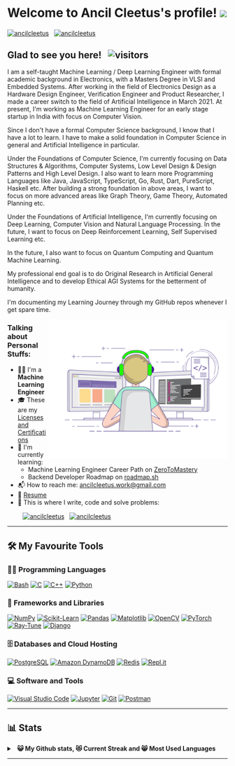 # Welcome to Ancil Cleetus's profile! <a href="https://www.ancilcleetus.com/"><img src="https://media.giphy.com/media/hvRJCLFzcasrR4ia7z/giphy.gif" width="25px"></a>


<a href="https://www.linkedin.com/in/ancilcleetus/" target="_blank"><img align="center" src="https://raw.githubusercontent.com/rahuldkjain/github-profile-readme-generator/master/src/images/icons/Social/linked-in-alt.svg" alt="ancilcleetus" height="30" width="40" /></a>
&nbsp;
<a href="https://www.instagram.com/ancilcleetus/" target="_blank"><img align="center" src="https://raw.githubusercontent.com/rahuldkjain/github-profile-readme-generator/master/src/images/icons/Social/instagram.svg" alt="ancilcleetus" height="30" width="40" /></a>
&nbsp;



## Glad to see you here! &nbsp; ![visitors](https://visitor-badge.glitch.me/badge?page_id=ancilcleetus.ancilcleetus)

I am a self-taught Machine Learning / Deep Learning Engineer with formal academic background in Electronics, with a Masters Degree in VLSI and Embedded Systems. After working in the field of Electronics Design as a Hardware Design Engineer, Verification Engineer and Product Researcher, I made a career switch to the field of Artificial Intelligence in March 2021. At present, I'm working as Machine Learning Engineer for an early stage startup in India with focus on Computer Vision.

Since I don't have a formal Computer Science background, I know that I have a lot to learn. I have to make a solid foundation in Computer Science in general and Artificial Intelligence in particular.

Under the Foundations of Computer Science, I'm currently focusing on Data Structures & Algorithms, Computer Systems, Low Level Design & Design Patterns and High Level Design. I also want to learn more Programming Languages like Java, JavaScript, TypeScript, Go, Rust, Dart, PureScript, Haskell etc.
After building a strong foundation in above areas, I want to focus on more advanced areas like Graph Theory, Game Theory, Automated Planning etc.

Under the Foundations of Artificial Intelligence, I'm currently focusing on Deep Learning, Computer Vision and Natural Language Processing. In the future, I want to focus on Deep Reinforcement Learning, Self Supervised Learning etc.

In the future, I also want to focus on Quantum Computing and Quantum Machine Learning.

My professional end goal is to do Original Research in Artificial General Intelligence and to develop Ethical AGI Systems for the betterment of humanity.

I'm documenting my Learning Journey through my GitHub repos whenever I get spare time.


<img align="right" alt="GIF" src="https://github.com/ancilcleetus/ancilcleetus/blob/main/coding.gif?raw=true" width="408" height="318" />


### Talking about Personal Stuffs:

- 👨‍💻 I'm a **Machine Learning Engineer**
- 🎓 These are my [Licenses and Certifications](https://github.com/ancilcleetus/Licenses-and-Certifications)
- 🌱 I'm currently learning:
  - Machine Learning Engineer Career Path on [ZeroToMastery](https://zerotomastery.io/career-paths/become-a-machine-learning-engineer)
  - Backend Developer Roadmap on [roadmap.sh](https://roadmap.sh/backend)
- 📬 How to reach me: [ancilcleetus.work@gmail.com](mailto:ancilcleetus.work@gmail.com)
- 📝 [Resume](https://drive.google.com/file/d/1Gk93ZZWaT31DrCYXCuvSfixwQisMynwb)
- 💪 This is where I write, code and solve problems:

&nbsp;&nbsp;&nbsp;&nbsp;&nbsp;&nbsp;&nbsp;&nbsp;
<a href="https://github.com/ancilcleetus" target="_blank"><img align="center" src="https://raw.githubusercontent.com/rahuldkjain/github-profile-readme-generator/master/src/images/icons/Social/github.svg" alt="ancilcleetus" height="30" width="40" /></a>
&nbsp;
<a href="https://www.hackerrank.com/ancilcleetus" target="_blank"><img align="center" src="https://raw.githubusercontent.com/rahuldkjain/github-profile-readme-generator/master/src/images/icons/Social/hackerrank.svg" alt="ancilcleetus" height="30" width="40" /></a>
&nbsp;

---

## 🛠️ My Favourite Tools

### 👨‍💻 Programming Languages

<p>
    <a href="#"><img alt="Bash" src="https://img.shields.io/badge/Bash-121011.svg?logo=gnu-bash&logoColor=white"></a>
    <a href="#"><img alt="C" src="https://custom-icon-badges.herokuapp.com/badge/C-03599C.svg?logo=c-in-hexagon&logoColor=white"></a>
    <a href="#"><img alt="C++" src="https://custom-icon-badges.herokuapp.com/badge/C++-9C033A.svg?logo=cpp2&logoColor=white"></a>
    <a href="#"><img alt="Python" src="https://img.shields.io/badge/Python-14354C.svg?logo=python&logoColor=white"></a>
</p>

### 🧰 Frameworks and Libraries

<p>
    <a href="#"><img alt="NumPy" src="https://img.shields.io/badge/NumPy-013243.svg?logo=numpy&logoColor=white"></a>
    <a href="#"><img alt="Scikit-Learn" src="https://img.shields.io/badge/Scikit Learn-orange.svg?logo=scikitlearn&logoColor=white"></a>
    <a href="#"><img alt="Pandas" src="https://img.shields.io/badge/Pandas-150458.svg?logo=pandas&logoColor=white"></a>
    <a href="#"><img alt="Matplotlib" src="https://img.shields.io/badge/Matplotlib-blue.svg?logo=plotly&logoColor=white"></a>
    <a href="#"><img alt="OpenCV" src="https://img.shields.io/badge/OpenCV-brightgreen.svg?logo=opencv&logoColor=white"></a>
    <a href="#"><img alt="PyTorch" src="https://img.shields.io/badge/PyTorch-red.svg?logo=pytorch&logoColor=white"></a>
    <a href="#"><img alt="Ray-Tune" src="https://img.shields.io/badge/Ray%20Tune-blue.svg?logo=ray&logoColor=white"></a>
    <a href="#"><img alt="Django" src="https://img.shields.io/badge/Django-green.svg?logo=django&logoColor=white"></a>
</p>

### 🗄️ Databases and Cloud Hosting

<p>
    <a href="#"><img alt="PostgreSQL" src ="https://img.shields.io/badge/PostgreSQL-316192.svg?logo=postgresql&logoColor=white"></a>
    <a href="#"><img alt="Amazon DynamoDB" src ="https://img.shields.io/badge/Amazon%20DynamoDB-blue.svg?logo=amazondynamodb&logoColor=white"></a>
    <a href="#"><img alt="Redis" src ="https://img.shields.io/badge/Redis-red.svg?logo=redis&logoColor=white"></a>
    <a href="#"><img alt="Repl.it" src="https://img.shields.io/badge/Repl.it-0D101E.svg?logo=Replit&logoColor=white"></a>
</p>

### 💻 Software and Tools

<p>
    <a href="#"><img alt="Visual Studio Code" src="https://img.shields.io/badge/Visual%20Studio%20Code-0078d7.svg?logo=visual-studio-code&logoColor=white"></a>
    <a href="#"><img alt="Jupyter" src="https://img.shields.io/badge/Jupyter-F37626.svg?logo=Jupyter&logoColor=white"></a>
    <a href="#"><img alt="Git" src="https://img.shields.io/badge/Git-F05033.svg?logo=git&logoColor=white"></a>
    <a href="#"><img alt="Postman" src="https://img.shields.io/badge/Postman-FF6C37?logo=postman&logoColor=white"></a>
</p>

---

## 📊 Stats

<details>
  <summary>&nbsp;&nbsp;<b>😺 My Github stats, 😻 Current Streak and 😸 Most Used Languages</summary>
  <br/>
	<a href="https://github.com/anuraghazra/github-readme-stats" title="Go to Source"><img alt="ancilcleetus's Github Stats" src="https://denvercoder1-github-readme-stats.vercel.app/api?username=ancilcleetus&show_icons=true&count_private=true&theme=react&border=61dafb&hide_border=true" height="172px"/></a>
	<a href="https://github.com/anuraghazra/github-readme-stats" title="Go to Source"><img alt="ancilcleetus's Top Languages" src="https://github-readme-stats.vercel.app/api/top-langs/?username=ancilcleetus&langs_count=6&layout=compact&theme=react&hide_border=true&border_color=61dafb&hide=Jupyter%20Notebook,html,css,scss,pug,ruby,php,shell" height="172px"/></a>
  <br/>
  ⚡ I'm aspiring to be a <b>Polyglot Programmer</b> in diverse languages
  <br/>
  ⚠ <b>Note:</b> Top languages is only a metric of the languages my public code consists of and doesn't reflect experience or skill level.

<p align=center>
  <a href="https://git.io/streak-stats" title="Go to Source">
    <img alt="ancilcleetus's Streak" src="https://github-readme-streak-stats.herokuapp.com/?user=ancilcleetus&theme=react&border=61dafb" height="192px"/>
  </a>
</p>
<br />

</details>

---



